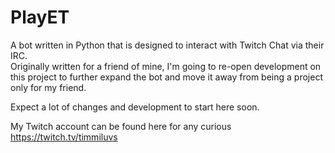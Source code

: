 PlayET
===================
A bot written in Python that is designed to interact with Twitch Chat via their IRC.<br />
Originally written for a friend of mine, I'm going to re-open development on this project to further
expand the bot and move it away from being a project only for my friend.<br />

Expect a lot of changes and development to start here soon.<br />

My Twitch account can be found here for any curious https://twitch.tv/timmiluvs
